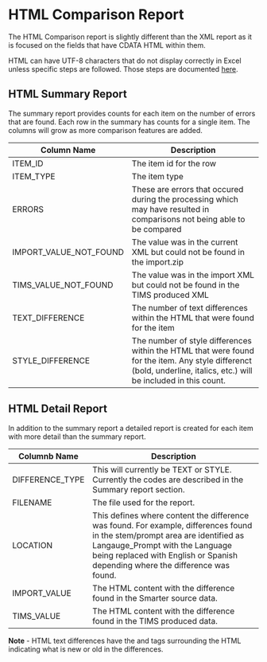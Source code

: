 # HTML Comparison Report 
The HTML Comparison report is slightly different than the XML report as it is focused on the fields that have CDATA HTML within them.

HTML can have UTF-8 characters that do not display correctly in Excel unless specific steps are followed.  Those steps are documented [here](import_utf8_excel.md).

## HTML Summary Report

The summary report provides counts for each item on the number of errors that are found.  Each row in the summary has counts for a single item.  The columns will grow as more comparison features are added.

| Column Name | Description |
| ----- | ----- |
| ITEM_ID | The item id for the row |
| ITEM_TYPE | The item type |
| ERRORS | These are errors that occured during the processing which may have resulted in comparisons not being able to be compared |
| IMPORT_VALUE_NOT_FOUND | The value was in the current XML but could not be found in the import.zip |
| TIMS_VALUE_NOT_FOUND | The value was in the import XML but could not be found in the TIMS produced XML |
| TEXT_DIFFERENCE | The number of text differences within the HTML that were found for the item |
| STYLE_DIFFERENCE |  The number of style differences within the HTML that were found for the item.  Any style differenct (bold, underline, italics, etc.) will be included in this count.

## HTML Detail Report
In addition to the summary report a detailed report is created for each item with more detail than the summary report.

| Columnb Name | Description |
| ---- | ---- |
| DIFFERENCE_TYPE | This will currently be TEXT or STYLE.  Currently the codes are described in the Summary report section. |
| FILENAME | The file used for the report. |
| LOCATION | This defines where content the difference was found.  For example, differences found in the stem/prompt area are identified as Langauge_Prompt with the Language being replaced with English or Spanish depending where the difference was found. |
| IMPORT_VALUE | The HTML content with the difference found in the Smarter source data. |
| TIMS_VALUE | The HTML content with the difference found in the TIMS produced data. |

**Note** - HTML text differences have the <OLD> and <NEW> tags surrounding the HTML indicating what is new or old in the differences.